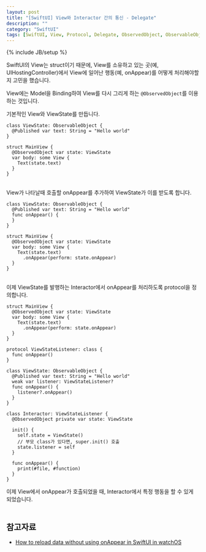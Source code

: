 ```yaml
---
layout: post
title: "[SwiftUI] View와 Interactor 간의 통신 - Delegate"
description: ""
category: "SwiftUI"
tags: [SwiftUI, View, Protocol, Delegate, ObservedObject, ObservableObject, Published]
---
```

{% include JB/setup %}

SwiftUI의 View는 struct이기 때문에, View를 소유하고 있는 곳(예, UIHostingController)에서 View에 일어난 행동(예, onAppear)를 어떻게 처리해야할지 고민을 했습니다.

View에는 Model을 Binding하여 View를 다시 그리게 하는 `@ObservedObject`를 이용하는 것입니다.

기본적인 View와 ViewState를 만듭니다.

```
class ViewState: ObservableObject {
  @Published var text: String = "Hello world"
}

struct MainView {
  @ObservedObject var state: ViewState
  var body: some View {
  	Text(state.text)
  }
}
```

<br/>View가 나타날때 호출할 onAppear를 추가하여 ViewState가 이를 받도록 합니다.

```
class ViewState: ObservableObject {
  @Published var text: String = "Hello world"
  func onAppear() {
  }
}

struct MainView {
  @ObservedObject var state: ViewState
  var body: some View {
  	Text(state.text)
  	  .onAppear(perform: state.onAppear)
  }
}
```

<br/>이제 ViewState를 발행하는 Interactor에서 onAppear를 처리하도록 protocol을 정의합니다.

```
struct MainView {
  @ObservedObject var state: ViewState
  var body: some View {
  	Text(state.text)
  	  .onAppear(perform: state.onAppear)
  }
}

protocol ViewStateListener: class {
  func onAppear()
}

class ViewState: ObservableObject {
  @Published var text: String = "Hello world"
  weak var listener: ViewStateListener?
  func onAppear() {
  	listener?.onAppear()
  }
}

class Interactor: ViewStateListener {
  @ObservedObject private var state: ViewState

  init() {
    self.state = ViewState()
    // 부모 class가 있다면, super.init() 호출
    state.listener = self
  }

  func onAppear() {
  	print(#file, #function)
  }
}
```

이제 View에서 onAppear가 호출되었을 때, Interactor에서 특정 행동을 할 수 있게 되었습니다.<br/><br/>

## 참고자료

* [How to reload data without using onAppear in SwiftUI in watchOS](https://onmyway133.github.io/blog/How-to-reload-data-without-using-onAppear-in-SwiftUI-in-watchOS/)